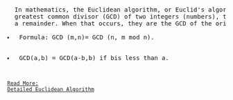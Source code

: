 <pre>
  In mathematics, the Euclidean algorithm, or Euclid's algorithm, is an efficient method for computing the 
  greatest common divisor (GCD) of two integers (numbers), the largest number that divides them both without 
  a remainder. When that occurs, they are the GCD of the original two numbers.
  <li> Formula: GCD (m,n)= GCD (n, m mod n). </li>
  <li> GCD(a,b) = GCD(a-b,b) if bis less than a. </li>
</pre>

<code> <a href="https://en.wikipedia.org/wiki/Euclidean_algorithm">Read More: Detailed Euclidean Algorithm</a></code>
